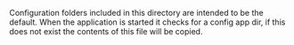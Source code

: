 Configuration folders included in this directory are intended to be the
default. When the application is started it checks for a config app dir, if
this does not exist the contents of this file will be copied.
